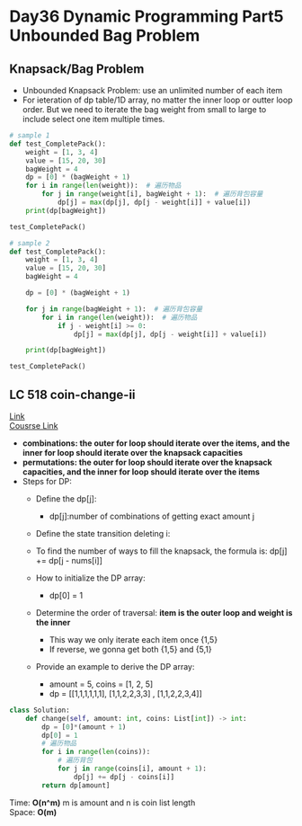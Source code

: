# Day36 Dynamic Programming Part5 Unbounded Bag Problem
## Knapsack/Bag Problem
- Unbounded Knapsack Problem: use an unlimited number of each item
- For ieteration of dp table/1D array, no matter the inner loop or outter loop order. But we need to iterate the bag weight from small to large to include select one item multiple times.
```python
# sample 1
def test_CompletePack():
    weight = [1, 3, 4]
    value = [15, 20, 30]
    bagWeight = 4
    dp = [0] * (bagWeight + 1)
    for i in range(len(weight)):  # 遍历物品
        for j in range(weight[i], bagWeight + 1):  # 遍历背包容量
            dp[j] = max(dp[j], dp[j - weight[i]] + value[i])
    print(dp[bagWeight])

test_CompletePack()

# sample 2
def test_CompletePack():
    weight = [1, 3, 4]
    value = [15, 20, 30]
    bagWeight = 4

    dp = [0] * (bagWeight + 1)

    for j in range(bagWeight + 1):  # 遍历背包容量
        for i in range(len(weight)):  # 遍历物品
            if j - weight[i] >= 0:
                dp[j] = max(dp[j], dp[j - weight[i]] + value[i])

    print(dp[bagWeight])

test_CompletePack()
```

##  LC 518 coin-change-ii
[Link](https://leetcode.com/problems/coin-change-ii/description/)   
[Cousrse Link](https://programmercarl.com/0518.%E9%9B%B6%E9%92%B1%E5%85%91%E6%8D%A2II.html)
- **combinations: the outer for loop should iterate over the items, and the inner for loop should iterate over the knapsack capacities**
- **permutations: the outer for loop should iterate over the knapsack capacities, and the inner for loop should iterate over the items**
- Steps for DP:
    - Define the dp[j]:
        - dp[j]:number of combinations of getting exact amount j
    - Define the state transition deleting i:
    -   To find the number of ways to fill the knapsack, the formula is: dp[j] += dp[j - nums[i]]
    - How to initialize the DP array: 
        -  dp[0] = 1
    - Determine the order of traversal: **item is the outer loop and weight is the inner**
      - This way we only iterate each item once {1,5}
      - If reverse, we gonna get both {1,5} and {5,1}

    - Provide an example to derive the DP array:
        -  amount = 5, coins = [1, 2, 5]
        - dp = [[1,1,1,1,1,1], [1,1,2,2,3,3] , [1,1,2,2,3,4]]
```python
class Solution:
    def change(self, amount: int, coins: List[int]) -> int:
        dp = [0]*(amount + 1)
        dp[0] = 1
        # 遍历物品
        for i in range(len(coins)):
            # 遍历背包
            for j in range(coins[i], amount + 1):
                dp[j] += dp[j - coins[i]]
        return dp[amount]
```
Time: **O(n^m)** m is amount and n is coin list length               
Space: **O(m)** 



